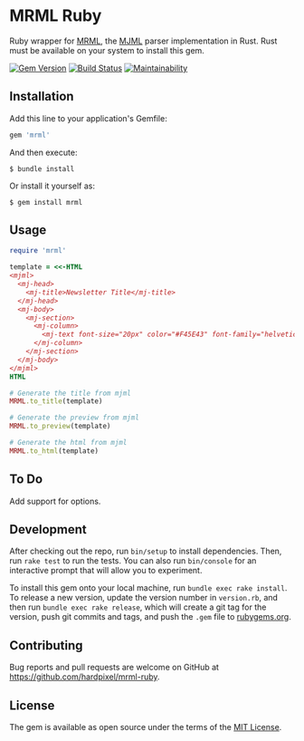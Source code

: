 # MRML Ruby

Ruby wrapper for [MRML](https://github.com/jdrouet/mrml), the [MJML](https://mjml.io) parser implementation in Rust. Rust must be available on your system to install this gem.

[![Gem Version](https://badge.fury.io/rb/mrml.svg)](https://badge.fury.io/rb/mrml)
[![Build Status](https://travis-ci.org/hardpixel/mrml-ruby.svg?branch=master)](https://travis-ci.org/hardpixel/mrml-ruby)
[![Maintainability](https://api.codeclimate.com/v1/badges/7e307214d3c2e4d2056d/maintainability)](https://codeclimate.com/github/hardpixel/mrml-ruby/maintainability)

## Installation

Add this line to your application's Gemfile:

```ruby
gem 'mrml'
```

And then execute:

    $ bundle install

Or install it yourself as:

    $ gem install mrml

## Usage

```ruby
require 'mrml'

template = <<-HTML
<mjml>
  <mj-head>
    <mj-title>Newsletter Title</mj-title>
  </mj-head>
  <mj-body>
    <mj-section>
      <mj-column>
        <mj-text font-size="20px" color="#F45E43" font-family="helvetica">Hello World</mj-text>
      </mj-column>
    </mj-section>
  </mj-body>
</mjml>
HTML

# Generate the title from mjml
MRML.to_title(template)

# Generate the preview from mjml
MRML.to_preview(template)

# Generate the html from mjml
MRML.to_html(template)
```

## To Do

Add support for options.

## Development

After checking out the repo, run `bin/setup` to install dependencies. Then, run `rake test` to run the tests. You can also run `bin/console` for an interactive prompt that will allow you to experiment.

To install this gem onto your local machine, run `bundle exec rake install`. To release a new version, update the version number in `version.rb`, and then run `bundle exec rake release`, which will create a git tag for the version, push git commits and tags, and push the `.gem` file to [rubygems.org](https://rubygems.org).

## Contributing

Bug reports and pull requests are welcome on GitHub at https://github.com/hardpixel/mrml-ruby.


## License

The gem is available as open source under the terms of the [MIT License](https://opensource.org/licenses/MIT).
